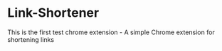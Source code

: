 # Link-Shortener
This is the first test chrome extension - A simple Chrome extension for shortening links
